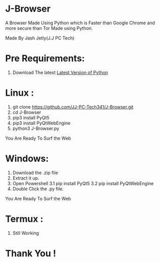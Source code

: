 # J-Browser
A Browser Made Using Python which is Faster than Google Chrome and more secure than Tor Made using Python.

Made By Jash Jetly(J.J PC Tech)

# Pre Requirements:
  1. Download The latest <a href="https://www.python.org/">Latest Version of Python</a>

# Linux :
  1. git clone https://github.com/JJ-PC-Tech341/J-Browser.git
  2. cd J-Browser
  3. pip3 install PyQt5
  4. pip3 install PyQtWebEngine
  5. python3 J-Browser.py
 
You Are Ready To Surf the Web

# Windows:
  1. Download the .zip file
  2. Extract it up.
  3. Open Powershell
     3.1 pip install PyQt5
     3.2 pip install PyQtWebEngine
  4. Double Click the .py file.

You Are Ready To Surf the Web

# Termux :
  1. Still Working

# Thank You !
